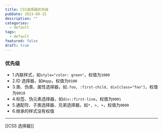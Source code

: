 ```yaml
---
title: CSS选择器优先级
pubDate: 2023-09-15
description: ""
categories:
  - default
tags:
  - default
featured: false
draft: true
---
```


### 优先级

- 1.内联样式，如`style="color: green"`，权值为`1000`
- 2.ID 选择器，如`#app`，权值为`0100`
- 3.类、伪类、属性选择器，如`.foo, :first-child, div[class="foo"]`，权值为`0010`
- 4.标签、伪元素选择器，如`div::first-line`，权值为`0001`
- 5.通配符、子类选择器、兄弟选择器，如`*, >, +`，权值为`0000`
- 6.继承的样式没有权值

---

[[CSS 选择器]]
